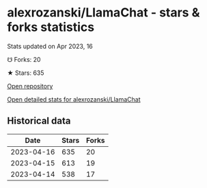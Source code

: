 # alexrozanski/LlamaChat - stars & forks statistics

Stats updated on Apr 2023, 16

☋ Forks: 20

★ Stars: 635

[Open repository](https://github.com/alexrozanski/LlamaChat)

[Open detailed stats for alexrozanski/LlamaChat](https://reviewgithub.com/rep/alexrozanski/LlamaChat)

## Historical data
| Date | Stars | Forks |
|------|-------|-------|
| 2023-04-16 | 635 | 20 | 
| 2023-04-15 | 613 | 19 | 
| 2023-04-14 | 538 | 17 | 

